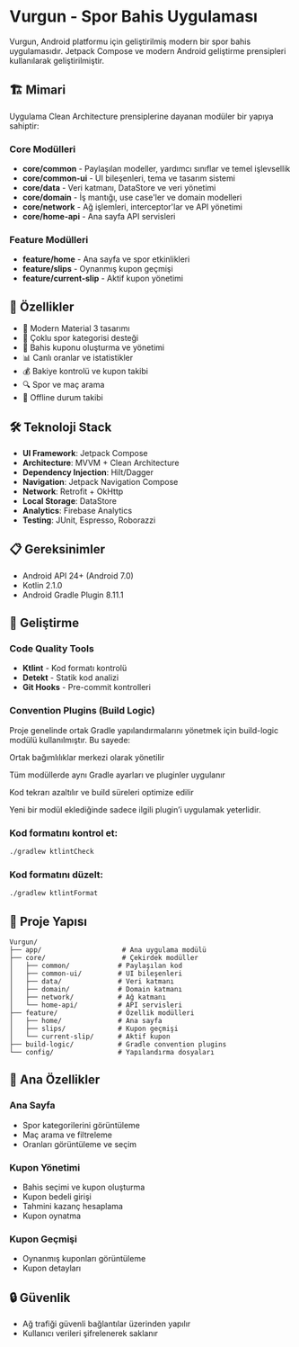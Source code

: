# Vurgun - Spor Bahis Uygulaması

Vurgun, Android platformu için geliştirilmiş modern bir spor bahis uygulamasıdır. Jetpack Compose ve modern Android geliştirme prensipleri kullanılarak geliştirilmiştir.

## 🏗️ Mimari

Uygulama Clean Architecture prensiplerine dayanan modüler bir yapıya sahiptir:

### Core Modülleri
- **core/common** - Paylaşılan modeller, yardımcı sınıflar ve temel işlevsellik
- **core/common-ui** - UI bileşenleri, tema ve tasarım sistemi
- **core/data** - Veri katmanı, DataStore ve veri yönetimi
- **core/domain** - İş mantığı, use case'ler ve domain modelleri
- **core/network** - Ağ işlemleri, interceptor'lar ve API yönetimi
- **core/home-api** - Ana sayfa API servisleri

### Feature Modülleri
- **feature/home** - Ana sayfa ve spor etkinlikleri
- **feature/slips** - Oynanmış kupon geçmişi
- **feature/current-slip** - Aktif kupon yönetimi

## 🚀 Özellikler

- 📱 Modern Material 3 tasarımı
- 🏈 Çoklu spor kategorisi desteği
- 🎯 Bahis kuponu oluşturma ve yönetimi
- 📊 Canlı oranlar ve istatistikler
- 💰 Bakiye kontrolü ve kupon takibi
- 🔍 Spor ve maç arama
- 📡 Offline durum takibi

## 🛠️ Teknoloji Stack

- **UI Framework**: Jetpack Compose
- **Architecture**: MVVM + Clean Architecture
- **Dependency Injection**: Hilt/Dagger
- **Navigation**: Jetpack Navigation Compose
- **Network**: Retrofit + OkHttp
- **Local Storage**: DataStore
- **Analytics**: Firebase Analytics
- **Testing**: JUnit, Espresso, Roborazzi

## 📋 Gereksinimler

- Android API 24+ (Android 7.0)
- Kotlin 2.1.0
- Android Gradle Plugin 8.11.1


## 🔧 Geliştirme

### Code Quality Tools
- **Ktlint** - Kod formatı kontrolü
- **Detekt** - Statik kod analizi
- **Git Hooks** - Pre-commit kontrolleri

### Convention Plugins (Build Logic)

Proje genelinde ortak Gradle yapılandırmalarını yönetmek için build-logic modülü kullanılmıştır. Bu sayede:

Ortak bağımlılıklar merkezi olarak yönetilir

Tüm modüllerde aynı Gradle ayarları ve pluginler uygulanır

Kod tekrarı azaltılır ve build süreleri optimize edilir

Yeni bir modül eklediğinde sadece ilgili plugin’i uygulamak yeterlidir.

### Kod formatını kontrol et:
```bash
./gradlew ktlintCheck
```

### Kod formatını düzelt:
```bash
./gradlew ktlintFormat
```

## 📁 Proje Yapısı

```
Vurgun/
├── app/                    # Ana uygulama modülü
├── core/                   # Çekirdek modüller
│   ├── common/            # Paylaşılan kod
│   ├── common-ui/         # UI bileşenleri
│   ├── data/              # Veri katmanı
│   ├── domain/            # Domain katmanı
│   ├── network/           # Ağ katmanı
│   └── home-api/          # API servisleri
├── feature/               # Özellik modülleri
│   ├── home/              # Ana sayfa
│   ├── slips/             # Kupon geçmişi
│   └── current-slip/      # Aktif kupon
├── build-logic/           # Gradle convention plugins
└── config/                # Yapılandırma dosyaları
```

## 🎯 Ana Özellikler

### Ana Sayfa
- Spor kategorilerini görüntüleme
- Maç arama ve filtreleme
- Oranları görüntüleme ve seçim

### Kupon Yönetimi
- Bahis seçimi ve kupon oluşturma
- Kupon bedeli girişi
- Tahmini kazanç hesaplama
- Kupon oynatma

### Kupon Geçmişi
- Oynanmış kuponları görüntüleme
- Kupon detayları

## 🔒 Güvenlik
- Ağ trafiği güvenli bağlantılar üzerinden yapılır
- Kullanıcı verileri şifrelenerek saklanır



